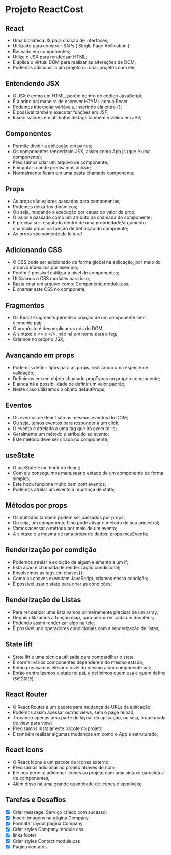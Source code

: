 # Projeto ReactCost

##  React

- Uma bibliateca JS para criação de interfaces;
- Utilizado para construir SAPs ( Single Page Apllication );
- Baseado em componentes;
- Utilza o JSX para renderizar HTML;
- E aplica o virtual DOM para realizar as alterações de DOM;
- Podemos adicionar a um projeto ou criar projetos com ele;

## Entendendo JSX
- O JSX é como um HTML, porém dentro do código JavaScript;
- É a principal maneira de escrever HTYML com o React
- Podemos interpolar variáveis, inserindo ela entre {};
- É possível também executar funções em JSF;
- Inserir valores em atributos de tags também é válido em JSV;

## Componentes
- Permite dividir a aplicação em partes;
- Os componentes renderizam JSX, assim como App.js (que é uma componente);
- Precisamos criar um arquivo de componente;
- E impotá-lo onde precisamos utilizar;
- Normalmente ficam em uma pasta chamada components;

## Props
- As props são valores passados para componentes;
- Podemos deixá-los dinâmicos;
- Ou seja, mudando a execução por causa do valor da prop;
- O valor é passado como um atributo na chamada do componente;
- E precisa ser resgatado dentro de uma propriedade/argumento chamada
props na função de definição do compoente;
- As props sõo somente de leitura!

## Adicionando CSS
- O CSS pode ser adicionado de forma global na aplicação, por meio do arquivo index.css por exemplo;
- Porém é possível estilizar a nível de componentes;
- Utilizamos o CSS modules para isso;
- Basta criar um arquivo como: Componente.module.css;
- E chamar este CSS no componete;

## Fragmentos
* Os React Fragments permite a criação de um componente sem elemento pai;
* O propósito é decomplicar os nós do DOM;
* A sintaxe é <> e </>, não há um nome para a tag;
* Criamos no próprio JSX;

## Avançando em props
- Podemos definir tipos para as props, realizando uma espécie de validação;
- Definimos em um objeto chamado propTypes no próprio componente;
- E ainda há a possibilidade de definir um valor padrão;
- Neste caso utilizamos o objeto defautProps;

## Eventos
* Os eventos de React são os mesmos eventos do DOM;
* Ou seja, temos eventos para responder a um click;
* O evento é atrelado a uma tag que irá executá-lo;
* Geralmente um método é atribuido ao evento;
* Este método deve ser criado no componente;

## useState
- O useState é um hook do React;
- Com ele conseguimos manusear o estado de um componente de forma simples;
- Este hook funciona muito bem com eventos;
- Podemos atrelar um evento a mudança de state;

## Métodos por props
* Os métodos também podem ser passados por props;
* Ou seja, um componente filho pode ativar o método do seu ancestral;
* Vamos acessar o método por meio de um evento;
* A sintaxe é a mesma de uma props de dados: props.meuEvento;

## Renderização por comdição
- Podemos atrelar a exibição de algum elemento a um if;
- Esta ação é chamada de renderização condicional;
- Envolvemos as tags em chaves{};
- Como as chaves executam JavaScript, criamos nossa condição;
- É possível usar o state para criar as condições;

## Renderização de Listas
* Para renderizar uma lista vamos primeiramente precisar de um array;
* Depois utilizamos a função map, para percorrer cada um dos itens;
* Podendo assim renderizar algo na tela;
* É possível unir operadores condicionais com a renderização de listas;

## State lift
- State lift é uma técnica utilizada para compartilhar o state;
- É normal vários componentes dependerem do mesmo estado;
- Então precisamos elevar o nível do mesmo a um componente pai;
- Então centralizamos o state no pai, e definimos quem usa e quem define (setState);

## React Router
* O React Router é um pacote para mudança de URLs da aplicação;
* Podemos assim acessar outras views, sem o page reload;
* Trocando apenas uma parte do layout da aplicação, ou seja, o que muda de view para view;
* Precisamos instalar este pacote no projeto;
* E também realizar algumas mudanças em  como o App é estruturado;

## React Icons
- O React Icons é um pacote de ícones externo;
- Precisamos adicionar ao projeto através do npm;
- Ele nos permite adicionar ícones ao projeto com uma sintaxe parecida a de componentes;
- Além disso há uma grande quantidade de ícones disponíveis;

## Tarefas e Desafios 
- [x] Criar message: Serviço criado com sucesso!
- [x] Inserir imagens na página Company
- [x] Formatar layout pagina Company
- [x] Criar styles Company.module.css
- [x] links footer
- [x] Criar styles Contact.module.css
- [x] Pagina contatos